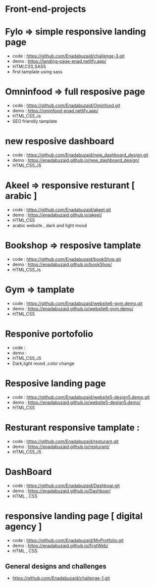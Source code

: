# Front-end-projects

# Fylo => simple responsive landing page 
 - code : https://github.com/Enadabuzaid/challenge-3.git
 - demo : https://landing-page-enad.netlify.app/
 - HTMl,CSS,SASS 
 - first tamplate using sass
 
# Omninfood => full resposive page 
 - code : https://github.com/Enadabuzaid/Ominfood.git
 - demo : https://ominfood-enad.netlify.app/
 - HTML,CSS,Js
 - SEO friendly tamplate 

# new resposive dashboard
 - code : https://github.com/Enadabuzaid/new_dashboard_design.git
 - demo : https://enadabuzaid.github.io/new_dashboard_design/
 - HTML,CSS,JS
 
# Akeel => responsive resturant [ arabic ]
 - code : https://github.com/Enadabuzaid/akeel.git
 - demo : https://enadabuzaid.github.io/akeel/
 - HTML,CSS
 - arabic website , dark and light mood

# Bookshop => resposive tamplate 
 - code : https://github.com/Enadabuzaid/bookShop.git
 - demo : https://enadabuzaid.github.io/bookShop/
 - HTML,CSS,Js

# Gym => tamplate 
 - code : https://github.com/Enadabuzaid/website6-gym.demo.git
 - demo : https://enadabuzaid.github.io/website6-gym.demo/
 - HTML,CSS
  
# Responive portofolio 
 - code : 
 - demo : 
 - HTML,CSS,JS 
 - Dark,light mood ,color change 

# Resposive landing page 
 - code : https://github.com/Enadabuzaid/website5-design5.demo.git
 - demo : https://enadabuzaid.github.io/website5-design5.demo/
 - HTML,CSS
 
# Resturant responsive tamplate :
 - code : https://github.com/Enadabuzaid/resturant.git
 - demo : https://enadabuzaid.github.io/resturant/
 - HTML,CSS,JS

# DashBoard
  - code : https://github.com/Enadabuzaid/Dashboar.git
  - demo : https://enadabuzaid.github.io/Dashboar/
  - HTML , CSS
  
# responsive landing page [ digital agency ]
  - code : https://github.com/Enadabuzaid/MyProtfolio.git
  - demo : https://enadabuzaid.github.io/firstWeb/
  - HTML , CSS
  
## General designs and challenges 
  - https://github.com/Enadabuzaid/challenge-1.git
  
